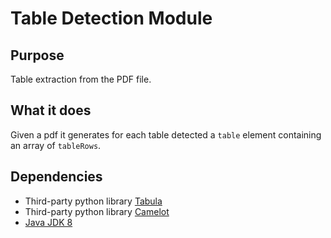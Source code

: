 # Table Detection Module

## Purpose

Table extraction from the PDF file.

## What it does

Given a pdf it generates for each table detected a `table` element containing an array of `tableRows`.

## Dependencies

- Third-party python library [Tabula](https://pypi.org/project/tabula-py/)
- Third-party python library [Camelot](https://camelot-py.readthedocs.io/en/master/index.html)
- [Java JDK 8](https://www.oracle.com/java/technologies/javase-jdk8-downloads.html) 
